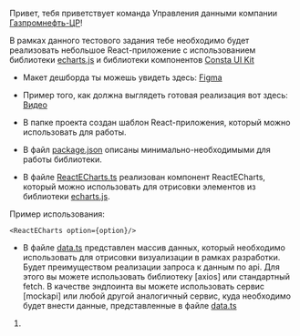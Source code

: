 Привет, тебя приветствует команда Управления данными компании [Газпромнефть-ЦР](https://ds.gazprom-neft.ru/)!

В рамках данного тестового задания тебе необходимо будет реализовать небольшое React-приложение с использованием библиотеки [echarts.js](https://echarts.apache.org/en/index.html) и библиотеки компонентов [Consta UI Kit](https://consta.design/libs/uikit)

* Макет дешборда ты можешь увидеть здесь: [Figma]()
  
* Пример того, как должна выглядеть готовая реализация вот здесь: [Видео]()

* В папке проекта создан шаблон React-приложения, который можно использовать для работы.

* В файл [package.json](./package.json) описаны минимально-необходимыми для работы библиотеки.

* В файле [ReactECharts.ts](./src/Echarts/ReactECharts.tsx) реализован компонент ReactECharts, который можно использовать для отрисовки элементов из библиотеки [echarts.js](https://echarts.apache.org/en/index.html).

Пример использования:
```
<ReactECharts option={option}/> 
```

* В файле [data.ts]() представлен массив данных, который необходимо использовать для отрисовки визуализации в рамках разработки. Будет преимуществом реализации запроса к данным по api. Для этого вы можете использовать библиотеку [axios] или стандартный fetch. В качестве эндпоинта вы можете использовать сервис [mockapi] или любой другой аналогичный сервис, куда необходимо будет внести данные, представленные в файле  [data.ts]()
1. 

